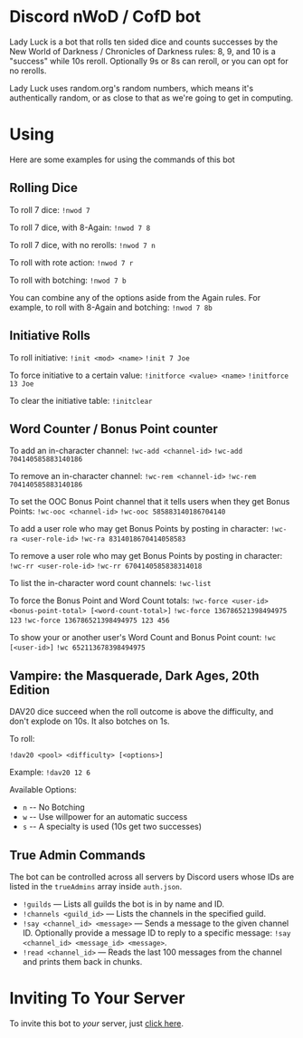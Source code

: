 # Discord nWoD / CofD bot

Lady Luck is a bot that rolls ten sided dice and counts successes by the New World of Darkness / Chronicles of Darkness rules: 8, 9, and 10 is a "success" while 10s reroll. Optionally 9s or 8s can reroll, or you can opt for no rerolls.

Lady Luck uses random.org's random numbers, which means it's authentically random, or as close to that as we're going to get in computing.

# Using

Here are some examples for using the commands of this bot

## Rolling Dice

To roll 7 dice:
`!nwod 7`

To roll 7 dice, with 8-Again:
`!nwod 7 8`

To roll 7 dice, with no rerolls:
`!nwod 7 n`

To roll with rote action:
`!nwod 7 r`

To roll with botching:
`!nwod 7 b`

You can combine any of the options aside from the Again rules. For example, to roll with 8-Again and botching:
`!nwod 7 8b`

## Initiative Rolls

To roll initiative:
`!init <mod> <name>`
`!init 7 Joe`

To force initiative to a certain value:
`!initforce <value> <name>`
`!initforce 13 Joe`

To clear the initiative table:
`!initclear`

## Word Counter / Bonus Point counter

To add an in-character channel:
`!wc-add <channel-id>`
`!wc-add 704140585883140186`

To remove an in-character channel:
`!wc-rem <channel-id>`
`!wc-rem 704140585883140186`

To set the OOC Bonus Point channel that it tells users when they get Bonus Points:
`!wc-ooc <channel-id>`
`!wc-ooc 585883140186704140`

To add a user role who may get Bonus Points by posting in character:
`!wc-ra <user-role-id>`
`!wc-ra 8314018670414058583`

To remove a user role who may get Bonus Points by posting in character:
`!wc-rr <user-role-id>`
`!wc-rr 6704140585838314018`

To list the in-character word count channels:
`!wc-list`

To force the Bonus Point and Word Count totals:
`!wc-force <user-id> <bonus-point-total> [<word-count-total>]`
`!wc-force 136786521398494975 123`
`!wc-force 136786521398494975 123 456`

To show your or another user's Word Count and Bonus Point count:
`!wc [<user-id>]`
`!wc 652113678398494975`

## Vampire: the Masquerade, Dark Ages, 20th Edition

DAV20 dice succeed when the roll outcome is above the difficulty, and don't explode on 10s. It also botches on 1s.

To roll:

`!dav20 <pool> <difficulty> [<options>]`

Example: `!dav20 12 6`

Available Options:

* `n` -- No Botching
* `w` -- Use willpower for an automatic success
* `s` -- A specialty is used (10s get two successes)

## True Admin Commands

The bot can be controlled across all servers by Discord users whose IDs are
listed in the `trueAdmins` array inside `auth.json`.

* `!guilds` — Lists all guilds the bot is in by name and ID.
* `!channels <guild_id>` — Lists the channels in the specified guild.
* `!say <channel_id> <message>` — Sends a message to the given channel ID. Optionally provide a message ID to reply to a specific message: `!say <channel_id> <message_id> <message>`.
* `!read <channel_id>` — Reads the last 100 messages from the channel and
  prints them back in chunks.

# Inviting To Your Server

To invite this bot to _your_ server, just [click here](https://discordapp.com/oauth2/authorize?client_id=833128867282681887&permissions=2048&scope=bot).
